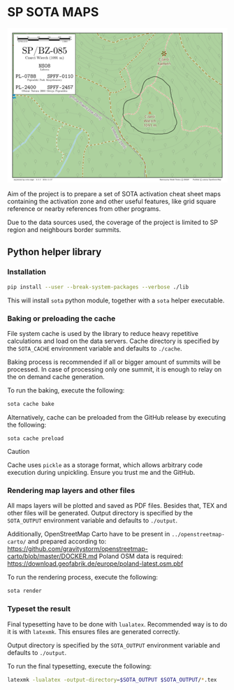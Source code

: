 SP SOTA MAPS
============

![example](example.png)

Aim of the project is to prepare a set of SOTA activation cheat sheet maps containing the activation zone and other useful features, like grid square reference or nearby references from other programs.

Due to the data sources used, the coverage of the project is limited to SP region and neighbours border summits.


Python helper library
---------------------

### Installation

```sh
pip install --user --break-system-packages --verbose ./lib
```

This will install `sota` python module, together with a `sota` helper executable.

### Baking or preloading the cache

File system cache is used by the library to reduce heavy repetitive calculations and load on the data servers.
Cache directory is specified by the `SOTA_CACHE` environment variable and defaults to `./cache`.

Baking process is recommended if all or bigger amount of summits will be processed.
In case of processing only one summit, it is enough to relay on the on demand cache generation.

To run the baking, execute the following:

```sh
sota cache bake
```

Alternatively, cache can be preloaded from the GitHub release by executing the following:

```
sota cache preload
```

> [!CAUTION]
> Cache uses `pickle` as a storage format, which allows arbitrary code execution during unpickling.
> Ensure you trust me and the GitHub.

### Rendering map layers and other files

All maps layers will be plotted and saved as PDF files. Besides that, TEX and other files will be generated.
Output directory is specified by the `SOTA_OUTPUT` environment variable and defaults to `./output`.

Additionally, OpenStreetMap Carto have to be present in `../openstreetmap-carto/` and  prepared according to: https://github.com/gravitystorm/openstreetmap-carto/blob/master/DOCKER.md
Poland OSM data is required: https://download.geofabrik.de/europe/poland-latest.osm.pbf

To run the rendering process, execute the following:

```sh
sota render
```

### Typeset the result

Final typesetting have to be done with `lualatex`.
Recommended way is to do it is with `latexmk`. This ensures files are generated correctly.

Output directory is specified by the `SOTA_OUTPUT` environment variable and defaults to `./output`.

To run the final typesetting, execute the following:

```sh
latexmk -lualatex -output-directory=$SOTA_OUTPUT $SOTA_OUTPUT/*.tex
```
